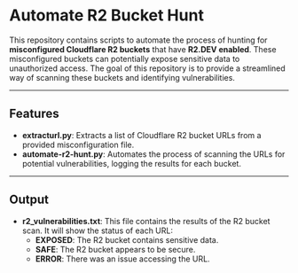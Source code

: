 # Automate R2 Bucket Hunt

This repository contains scripts to automate the process of hunting for **misconfigured Cloudflare R2 buckets** that have **R2.DEV enabled**. These misconfigured buckets can potentially expose sensitive data to unauthorized access. The goal of this repository is to provide a streamlined way of scanning these buckets and identifying vulnerabilities.

---

## Features

- **extracturl.py**: Extracts a list of Cloudflare R2 bucket URLs from a provided misconfiguration file.
- **automate-r2-hunt.py**: Automates the process of scanning the URLs for potential vulnerabilities, logging the results for each bucket.

---

## Output

- **r2_vulnerabilities.txt**: This file contains the results of the R2 bucket scan. It will show the status of each URL:
  - **EXPOSED**: The R2 bucket contains sensitive data.
  - **SAFE**: The R2 bucket appears to be secure.
  - **ERROR**: There was an issue accessing the URL.
